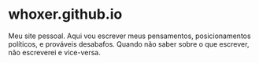 # whoxer.github.io

Meu site pessoal. Aqui vou escrever meus pensamentos, posicionamentos políticos, e prováveis desabafos.
Quando não saber sobre o que escrever, não escreverei e vice-versa.